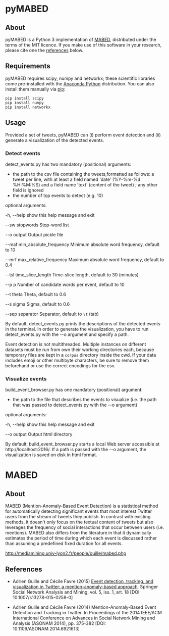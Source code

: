 # pyMABED

## About

pyMABED is a Python 3 implementation of [MABED](#mabed), distributed under the terms of the MIT licence. If you make use of this software in your research, please cite one the [references](#references) below.

## Requirements 

pyMABED requires scipy, numpy and networkx; these scientific libraries come pre-installed with the [Anaconda Python](https://anaconda.org) distribution. You can also install them manually via [pip](https://pypi.python.org):  

	pip install scipy
	pip install numpy
	pip install networkx
	
## Usage

Provided a set of tweets, pyMABED can (i) perform event detection and (ii) generate a visualization of the detected events.

### Detect events

detect_events.py has two mandatory (positional) arguments:
 - the path to the csv file containing the tweets,formatted as follows: a tweet per line, with at least a field named 'date' (%Y-%m-%d %H:%M:%S) and a field name 'text' (content of the tweet) ; any other field is ignored
 - the number of top events to detect (e.g. 10)

optional arguments:

  -h, --help            show this help message and exit
  
  --sw stopwords        Stop-word list
  
  --o output            Output pickle file
  
  --maf min_absolute_frequency
                        Minimum absolute word frequency, default to 10
                        
  --mrf max_relative_frequency
                        Maximum absolute word frequency, default to 0.4
                        
  --tsl time_slice_length
                        Time-slice length, default to 30 (minutes)
                        
  --p p                 Number of candidate words per event, default to 10
  
  --t theta             Theta, default to 0.6
  
  --s sigma             Sigma, default to 0.6
  
  --sep separator       Separator, default to `\t` (tab)
  
By default, detect_events.py prints the descriptions of the detected events in the terminal. In order to generate the visualization, you have to run detect_events.py with the --o argument and specify a path.  

Event detection is not multithreaded. Multiple instances on different datasets must be run from own their working directories each, because temporary files are kept in a `corpus` directory inside the cwd. If your data includes emoji or other multibyte characters, be sure to remove them beforehand or use the correct encodings for the csv.

### Visualize events

build_event_browser.py has one mandatory (positional) argument:

- the path to the file that describes the events to visualize (i.e. the path that was passed to detect_events.py with the --o argument) 

optional arguments:

  -h, --help  show this help message and exit
  
  --o output  Output html directory

By default, build_event_browser.py starts a local Web server accessible at http://localhost:2016/. If a path is passed with the --o argument, the visualization is saved on disk in html format.

# MABED

## About

MABED (Mention-Anomaly-Based Event Detection) is a statistical method for automatically detecting significant events that most interest Twitter users from the stream of tweets they publish. In contrast with existing methods, it doesn't only focus on the textual content of tweets but also leverages the frequency of social interactions that occur between users (i.e. mentions). MABED also differs from the literature in that it dynamically estimates the period of time during which each event is discussed rather than assuming a predefined fixed duration for all events.

http://mediamining.univ-lyon2.fr/people/guille/mabed.php

## References

- Adrien Guille and Cécile Favre (2015) 
  [Event detection, tracking, and visualization in Twitter: a mention-anomaly-based approach](https://github.com/AdrienGuille/pyMABED/blob/master/mabed.pdf).
  Springer Social Network Analysis and Mining,
  vol. 5, iss. 1, art. 18 [DOI: 10.1007/s13278-015-0258-0]


- Adrien Guille and Cécile Favre (2014) 
  Mention-Anomaly-Based Event Detection and Tracking in Twitter.
  In Proceedings of the 2014 IEEE/ACM International Conference on
  Advances in Social Network Mining and Analysis (ASONAM 2014),
  pp. 375-382 [DOI: 10.1109/ASONAM.2014.6921613]
  
